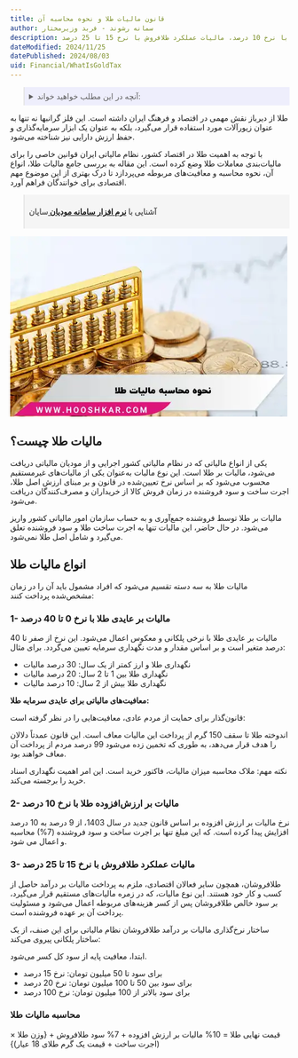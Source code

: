 ```yaml
---
title: قانون مالیات طلا و نحوه محاسبه آن
author: سمانه رشوند - فربد وزیرمختار
description: این مالیات تنها به اجرت ساخت طلا و سود فروشنده تعلق می‌گیرد و شامل اصل طلا نمی‌شود. مالیات طلا به سه دسته تقسیم می‌شود، مالیات بر عایدی طلا با نرخ 0 تا 40 درصد، مالیات بر ارزش‌افزوده طلا با نرخ 10 درصد، مالیات عملکرد طلافروش با نرخ 15 تا 25 درصد
dateModified: 2024/11/25
datePublished: 2024/08/03
uid: Financial/WhatIsGoldTax
---
```


<blockquote style="background-color:#eeeefc; padding:0.5rem">
<details>
  <summary>آنچه در این مطلب خواهید خواند:</summary>
  <ul>
    <li>مالیات طلا چیست؟</li>
    <li>انواع مالیات طلا</li>
    <ul>
     <li>1- مالیات بر عایدی طلا با نرخ 0 تا 40 درصد</li>
     <li>2- مالیات بر ارزش‌افزوده طلا با نرخ 10 درصد</li>
     <li>3- مالیات عملکرد طلافروش با نرخ 15 تا 25 درصد</li>
    </ul>
    <li>محاسبه مالیات طلا</li>
  </ul>
</details>
</blockquote>

طلا از دیرباز نقش مهمی در اقتصاد و فرهنگ ایران داشته است. این فلز گرانبها نه تنها به عنوان زیورآلات مورد استفاده قرار می‌گیرد، بلکه به عنوان یک ابزار سرمایه‌گذاری و حفظ ارزش دارایی نیز شناخته می‌شود.  

با توجه به اهمیت طلا در اقتصاد کشور، نظام مالیاتی ایران قوانین خاصی را برای مالیات‌بندی معاملات طلا وضع کرده است. این مقاله به بررسی جامع مالیات طلا، انواع آن، نحوه محاسبه و معافیت‌های مربوطه می‌پردازد تا درک بهتری از این موضوع مهم اقتصادی برای خوانندگان فراهم آورد.

<blockquote style="background-color:#f5f5f5; padding:0.5rem">
<p><strong>آشنایی با <a href="https://www.hooshkar.com/Software/Sayan/Module/TpTaxGov" target="_blank">نرم افزار سامانه مودیان
</a> سایان</strong></p></blockquote>

![نحوه محاسبه مالیات طلا](./Images/HowToCalculateGoldTax.webp)

## مالیات طلا چیست؟

یکی از انواع مالیاتی که در نظام مالیاتی کشور اجرایی و از مودیان مالیاتی دریافت می‌شود، مالیات بر طلا است. این نوع مالیات به‌عنوان یکی از مالیات‌های غیرمستقیم محسوب می‌شود که بر اساس نرخ تعیین‌شده در قانون و بر مبنای ارزش اصل طلا، اجرت ساخت و سود فروشنده در زمان فروش کالا از خریداران و مصرف‌کنندگان دریافت می‌شود. 

مالیات بر طلا توسط فروشنده جمع‌آوری و به حساب سازمان امور مالیاتی کشور واریز می‌شود. در حال حاضر، این مالیات تنها به اجرت ساخت طلا و سود فروشنده تعلق می‌گیرد و شامل اصل طلا نمی‌شود.

## انواع مالیات طلا

مالیات طلا به سه دسته تقسیم می‌شود که افراد مشمول باید آن را در زمان مشخص‌شده پرداخت کنند:

### 1- مالیات بر عایدی طلا با نرخ 0 تا 40 درصد

مالیات بر عایدی طلا با نرخی پلکانی و معکوس اعمال می‌شود. این نرخ از صفر تا 40 درصد متغیر است و بر اساس مقدار و مدت نگهداری سرمایه تعیین می‌گردد. برای مثال:

- نگهداری طلا و ارز کمتر از یک سال: 30 درصد مالیات
- نگهداری طلا بین 1 تا 2 سال: 20 درصد مالیات
- نگهداری طلا بیش از 2 سال: 10 درصد مالیات

**معافیت‌های مالیاتی برای عایدی سرمایه طلا:**

قانون‌گذار برای حمایت از مردم عادی، معافیت‌هایی را در نظر گرفته است:

اندوخته طلا تا سقف 150 گرم از پرداخت این مالیات معاف است.
این قانون عمدتاً دلالان را هدف قرار می‌دهد، به طوری که تخمین زده می‌شود 99 درصد مردم از پرداخت آن معاف خواهند بود.

نکته مهم: ملاک محاسبه میزان مالیات، فاکتور خرید است. این امر اهمیت نگهداری اسناد خرید را برجسته می‌کند.

### 2- مالیات بر ارزش‌افزوده طلا با نرخ 10 درصد

نرخ مالیات بر ارزش افزوده بر اساس قانون جدید در سال 1403، از 9 درصد به 10 درصد افزایش پیدا کرده است. که این مبلغ تنها بر اجرت ساخت و سود فروشنده (7%) محاسبه و اعمال می شود.

### 3- مالیات عملکرد طلافروش با نرخ 15 تا 25 درصد

طلافروشان، همچون سایر فعالان اقتصادی، ملزم به پرداخت مالیات بر درآمد حاصل از کسب و کار خود هستند. این نوع مالیات، که در زمره مالیات‌های مستقیم قرار می‌گیرد، بر سود خالص طلافروشان پس از کسر هزینه‌های مربوطه اعمال می‌شود و مسئولیت پرداخت آن بر عهده فروشنده است.

ساختار نرخ‌گذاری مالیات بر درآمد طلافروشان
نظام مالیاتی برای این صنف، از یک ساختار پلکانی پیروی می‌کند:

ابتدا، معافیت پایه از سود کل کسر می‌شود.

- برای سود تا 50 میلیون تومان: نرخ 15 درصد
- برای سود بین 50 تا 100 میلیون تومان: نرخ 20 درصد
- برای سود بالاتر از 100 میلیون تومان: نرخ 100 درصد

### محاسبه مالیات طلا

قیمت نهایی طلا = 10% مالیات بر ارزش افزوده + 7% سود طلافروش + {وزن طلا × (اجرت ساخت + قیمت یک گرم طلای 18 عیار)}